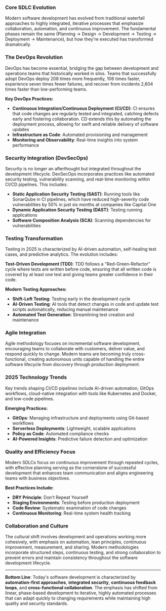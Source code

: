 ### **Core SDLC Evolution**

Modern software development has evolved from traditional waterfall approaches to highly integrated, iterative processes that emphasize collaboration, automation, and continuous improvement. The fundamental phases remain the same (Planning → Design → Development → Testing → Deployment → Maintenance), but how they're executed has transformed dramatically.

### **The DevOps Revolution**

DevOps has become essential, bridging the gap between development and operations teams that historically worked in silos. Teams that successfully adopt DevOps deploy 208 times more frequently, 106 times faster, experience seven times fewer failures, and recover from incidents 2,604 times faster than low-performing teams.

**Key DevOps Practices:**
- **Continuous Integration/Continuous Deployment (CI/CD)**: CI ensures that code changes are regularly tested and integrated, catching defects early and fostering collaboration. CD extends this by automating the deployment process, allowing for swift and reliable delivery of software updates
- **Infrastructure as Code**: Automated provisioning and management
- **Monitoring and Observability**: Real-time insights into system performance

### **Security Integration (DevSecOps)**

Security is no longer an afterthought but integrated throughout the development lifecycle. DevSecOps incorporates practices like automated security testing, vulnerability scanning, and real-time monitoring within CI/CD pipelines. This includes:

- **Static Application Security Testing (SAST)**: Running tools like SonarQube in CI pipelines, which have reduced high-severity code vulnerabilities by 50% in just six months at companies like Capital One
- **Dynamic Application Security Testing (DAST)**: Testing running applications
- **Software Composition Analysis (SCA)**: Scanning dependencies for vulnerabilities

### **Testing Transformation**

Testing in 2025 is characterized by AI-driven automation, self-healing test cases, and predictive analytics. The evolution includes:

**Test-Driven Development (TDD)**: TDD follows a "Red-Green-Refactor" cycle where tests are written before code, ensuring that all written code is covered by at least one test and giving teams greater confidence in their code.

**Modern Testing Approaches:**
- **Shift-Left Testing**: Testing early in the development cycle
- **AI-Driven Testing**: AI tools that detect changes in code and update test scripts automatically, reducing manual maintenance
- **Automated Test Generation**: Streamlining test creation and maintenance

### **Agile Integration**

Agile methodology focuses on incremental software development, encouraging teams to collaborate with customers, deliver value, and respond quickly to change. Modern teams are becoming truly cross-functional, creating autonomous units capable of handling the entire software lifecycle from discovery through production deployment.

### **2025 Technology Trends**

Key trends shaping CI/CD pipelines include AI-driven automation, GitOps workflows, cloud-native integration with tools like Kubernetes and Docker, and low-code pipelines.

**Emerging Practices:**
- **GitOps**: Managing infrastructure and deployments using Git-based workflows
- **Serverless Deployments**: Lightweight, scalable applications
- **Policy as Code**: Automated compliance checks
- **AI-Powered Insights**: Predictive failure detection and optimization

### **Quality and Efficiency Focus**

Modern SDLCs focus on continuous improvement through repeated cycles, with effective planning serving as the cornerstone of successful development that enhances team communication and aligns engineering teams with business objectives.

**Best Practices Include:**
- **DRY Principle**: Don't Repeat Yourself
- **Staging Environments**: Testing before production deployment
- **Code Review**: Systematic examination of code changes
- **Continuous Monitoring**: Real-time system health tracking

### **Collaboration and Culture**

The cultural shift involves development and operations working more cohesively, with emphasis on automation, lean principles, continuous improvement, measurement, and sharing. Modern methodologies incorporate structured steps, continuous testing, and strong collaboration to prevent errors and maintain consistency throughout the software development lifecycle.

---

**Bottom Line**: Today's software development is characterized by **automation-first approaches**, **integrated security**, **continuous feedback loops**, and **cross-functional collaboration**. The emphasis has shifted from linear, phase-based development to iterative, highly automated processes that can adapt quickly to changing requirements while maintaining high quality and security standards.
